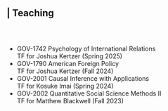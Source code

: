 <h1 id="teaching"></h1>

<h2 style="margin: 100px 0px 60px;">| Teaching</h2>

<ul style="margin:0 0 5px;">
  <li>GOV-1742 Psychology of International Relations
  <br>TF for Joshua Kertzer (Spring 2025)</li>
  <li>GOV-1790 American Foreign Policy
  <br>TF for Joshua Kertzer (Fall 2024)</li>
  <li>GOV-2001 Causal Inference with Applications
  <br>TF for Kosuke Imai (Spring 2024)</li>
  <li>GOV-2002 Quantitative Social Science Methods II
  <br>TF for Matthew Blackwell (Fall 2023)</li>
</ul>
